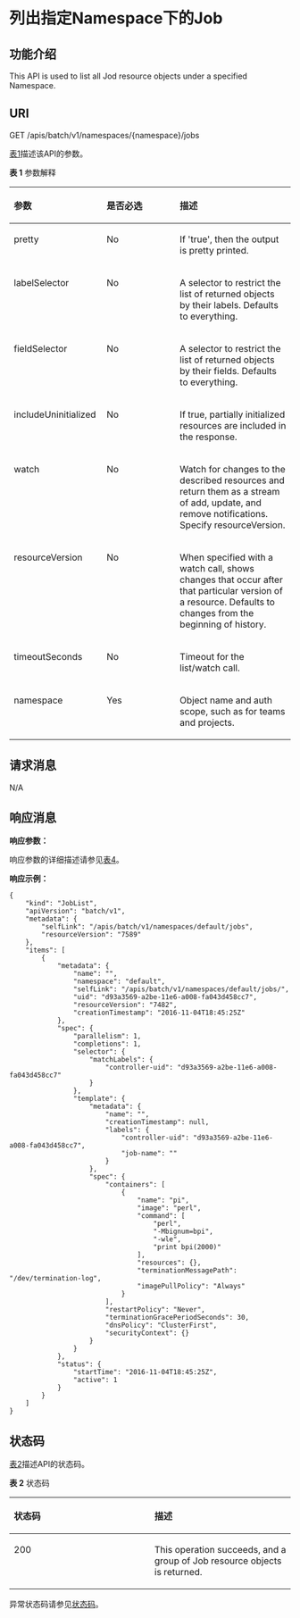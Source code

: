 # 列出指定Namespace下的Job<a name="cce_02_0164"></a>

## 功能介绍<a name="section51751064"></a>

This API is used to list all Jod resource objects under a specified Namespace.

## URI<a name="section63106395"></a>

GET /apis/batch/v1/namespaces/\{namespace\}/jobs

[表1](#d0e42130)描述该API的参数。

**表 1**  参数解释

<a name="d0e42130"></a>
<table><thead align="left"><tr id="row60594871"><th class="cellrowborder" valign="top" width="33%" id="mcps1.2.4.1.1"><p id="p65652297517"><a name="p65652297517"></a><a name="p65652297517"></a>参数</p>
</th>
<th class="cellrowborder" valign="top" width="26%" id="mcps1.2.4.1.2"><p id="p165661629135114"><a name="p165661629135114"></a><a name="p165661629135114"></a>是否必选</p>
</th>
<th class="cellrowborder" valign="top" width="41%" id="mcps1.2.4.1.3"><p id="p14567629115114"><a name="p14567629115114"></a><a name="p14567629115114"></a>描述</p>
</th>
</tr>
</thead>
<tbody><tr id="row40994086"><td class="cellrowborder" valign="top" width="33%" headers="mcps1.2.4.1.1 "><p id="p32186706"><a name="p32186706"></a><a name="p32186706"></a>pretty</p>
</td>
<td class="cellrowborder" valign="top" width="26%" headers="mcps1.2.4.1.2 "><p id="p56986361"><a name="p56986361"></a><a name="p56986361"></a>No</p>
</td>
<td class="cellrowborder" valign="top" width="41%" headers="mcps1.2.4.1.3 "><p id="p52492549"><a name="p52492549"></a><a name="p52492549"></a>If 'true', then the output is pretty printed.</p>
</td>
</tr>
<tr id="row2670901"><td class="cellrowborder" valign="top" width="33%" headers="mcps1.2.4.1.1 "><p id="p15016403"><a name="p15016403"></a><a name="p15016403"></a>labelSelector</p>
</td>
<td class="cellrowborder" valign="top" width="26%" headers="mcps1.2.4.1.2 "><p id="p8369097"><a name="p8369097"></a><a name="p8369097"></a>No</p>
</td>
<td class="cellrowborder" valign="top" width="41%" headers="mcps1.2.4.1.3 "><p id="p6808256"><a name="p6808256"></a><a name="p6808256"></a>A selector to restrict the list of returned objects by their labels. Defaults to everything.</p>
</td>
</tr>
<tr id="row61274307"><td class="cellrowborder" valign="top" width="33%" headers="mcps1.2.4.1.1 "><p id="p64271838"><a name="p64271838"></a><a name="p64271838"></a>fieldSelector</p>
</td>
<td class="cellrowborder" valign="top" width="26%" headers="mcps1.2.4.1.2 "><p id="p38636365"><a name="p38636365"></a><a name="p38636365"></a>No</p>
</td>
<td class="cellrowborder" valign="top" width="41%" headers="mcps1.2.4.1.3 "><p id="p42537849"><a name="p42537849"></a><a name="p42537849"></a>A selector to restrict the list of returned objects by their fields. Defaults to everything.</p>
</td>
</tr>
<tr id="row47296321"><td class="cellrowborder" valign="top" width="33%" headers="mcps1.2.4.1.1 "><p id="p5796754"><a name="p5796754"></a><a name="p5796754"></a>includeUninitialized</p>
</td>
<td class="cellrowborder" valign="top" width="26%" headers="mcps1.2.4.1.2 "><p id="p66883924"><a name="p66883924"></a><a name="p66883924"></a>No</p>
</td>
<td class="cellrowborder" valign="top" width="41%" headers="mcps1.2.4.1.3 "><p id="p37345572"><a name="p37345572"></a><a name="p37345572"></a>If true, partially initialized resources are included in the response.</p>
</td>
</tr>
<tr id="row565833"><td class="cellrowborder" valign="top" width="33%" headers="mcps1.2.4.1.1 "><p id="p45832525"><a name="p45832525"></a><a name="p45832525"></a>watch</p>
</td>
<td class="cellrowborder" valign="top" width="26%" headers="mcps1.2.4.1.2 "><p id="p21447008"><a name="p21447008"></a><a name="p21447008"></a>No</p>
</td>
<td class="cellrowborder" valign="top" width="41%" headers="mcps1.2.4.1.3 "><p id="p59486125"><a name="p59486125"></a><a name="p59486125"></a>Watch for changes to the described resources and return them as a stream of add, update, and remove notifications. Specify resourceVersion.</p>
</td>
</tr>
<tr id="row65613080"><td class="cellrowborder" valign="top" width="33%" headers="mcps1.2.4.1.1 "><p id="p13059244"><a name="p13059244"></a><a name="p13059244"></a>resourceVersion</p>
</td>
<td class="cellrowborder" valign="top" width="26%" headers="mcps1.2.4.1.2 "><p id="p51165837"><a name="p51165837"></a><a name="p51165837"></a>No</p>
</td>
<td class="cellrowborder" valign="top" width="41%" headers="mcps1.2.4.1.3 "><p id="p50792098"><a name="p50792098"></a><a name="p50792098"></a>When specified with a watch call, shows changes that occur after that particular version of a resource. Defaults to changes from the beginning of history.</p>
</td>
</tr>
<tr id="row54475699"><td class="cellrowborder" valign="top" width="33%" headers="mcps1.2.4.1.1 "><p id="p50455538"><a name="p50455538"></a><a name="p50455538"></a>timeoutSeconds</p>
</td>
<td class="cellrowborder" valign="top" width="26%" headers="mcps1.2.4.1.2 "><p id="p60366810"><a name="p60366810"></a><a name="p60366810"></a>No</p>
</td>
<td class="cellrowborder" valign="top" width="41%" headers="mcps1.2.4.1.3 "><p id="p57873426"><a name="p57873426"></a><a name="p57873426"></a>Timeout for the list/watch call.</p>
</td>
</tr>
<tr id="row51098787"><td class="cellrowborder" valign="top" width="33%" headers="mcps1.2.4.1.1 "><p id="p45361111"><a name="p45361111"></a><a name="p45361111"></a>namespace</p>
</td>
<td class="cellrowborder" valign="top" width="26%" headers="mcps1.2.4.1.2 "><p id="p50371375"><a name="p50371375"></a><a name="p50371375"></a>Yes</p>
</td>
<td class="cellrowborder" valign="top" width="41%" headers="mcps1.2.4.1.3 "><p id="p53549588"><a name="p53549588"></a><a name="p53549588"></a>Object name and auth scope, such as for teams and projects.</p>
</td>
</tr>
</tbody>
</table>

## 请求消息<a name="section31086645"></a>

N/A

## 响应消息<a name="section11344351"></a>

**响应参数：**

响应参数的详细描述请参见[表4](公共响应参数.md#zh-cn_topic_0079614930_table6622802)。

**响应示例：**

```
{
    "kind": "JobList",
    "apiVersion": "batch/v1",
    "metadata": {
        "selfLink": "/apis/batch/v1/namespaces/default/jobs",
        "resourceVersion": "7589"
    },
    "items": [
        {
            "metadata": {
                "name": "",
                "namespace": "default",
                "selfLink": "/apis/batch/v1/namespaces/default/jobs/",
                "uid": "d93a3569-a2be-11e6-a008-fa043d458cc7",
                "resourceVersion": "7482",
                "creationTimestamp": "2016-11-04T18:45:25Z"
            },
            "spec": {
                "parallelism": 1,
                "completions": 1,
                "selector": {
                    "matchLabels": {
                        "controller-uid": "d93a3569-a2be-11e6-a008-fa043d458cc7"
                    }
                },
                "template": {
                    "metadata": {
                        "name": "",
                        "creationTimestamp": null,
                        "labels": {
                            "controller-uid": "d93a3569-a2be-11e6-a008-fa043d458cc7",
                            "job-name": ""
                        }
                    },
                    "spec": {
                        "containers": [
                            {
                                "name": "pi",
                                "image": "perl",
                                "command": [
                                    "perl",
                                    "-Mbignum=bpi",
                                    "-wle",
                                    "print bpi(2000)"
                                ],
                                "resources": {},
                                "terminationMessagePath": "/dev/termination-log",
                                "imagePullPolicy": "Always"
                            }
                        ],
                        "restartPolicy": "Never",
                        "terminationGracePeriodSeconds": 30,
                        "dnsPolicy": "ClusterFirst",
                        "securityContext": {}
                    }
                }
            },
            "status": {
                "startTime": "2016-11-04T18:45:25Z",
                "active": 1
            }
        }
    ]
}
```

## 状态码<a name="section34990298"></a>

[表2](#d0e42261)描述API的状态码。

**表 2**  状态码

<a name="d0e42261"></a>
<table><thead align="left"><tr id="row59414131"><th class="cellrowborder" valign="top" width="50%" id="mcps1.2.3.1.1"><p id="p47815306"><a name="p47815306"></a><a name="p47815306"></a>状态码</p>
</th>
<th class="cellrowborder" valign="top" width="50%" id="mcps1.2.3.1.2"><p id="p47834569"><a name="p47834569"></a><a name="p47834569"></a>描述</p>
</th>
</tr>
</thead>
<tbody><tr id="row49394905"><td class="cellrowborder" valign="top" width="50%" headers="mcps1.2.3.1.1 "><p id="p41564386"><a name="p41564386"></a><a name="p41564386"></a>200</p>
</td>
<td class="cellrowborder" valign="top" width="50%" headers="mcps1.2.3.1.2 "><p id="p11272075"><a name="p11272075"></a><a name="p11272075"></a>This operation succeeds, and a group of Job resource objects is returned.</p>
</td>
</tr>
</tbody>
</table>

异常状态码请参见[状态码](状态码.md)。

